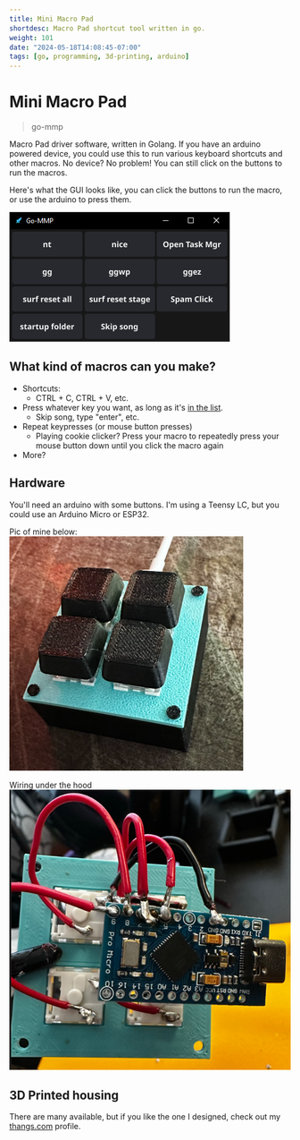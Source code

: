 ```yaml
---
title: Mini Macro Pad
shortdesc: Macro Pad shortcut tool written in go.
weight: 101
date: "2024-05-18T14:08:45-07:00"
tags: [go, programming, 3d-printing, arduino]
---
```


# Mini Macro Pad
> go-mmp

Macro Pad driver software, written in Golang. If you have an arduino powered device, you could use this to run various keyboard shortcuts and other macros. No device? No problem! You can still click on the buttons to run the macros.

Here's what the GUI looks like, you can click the buttons to run the macro, or use the arduino to press them.

![screenshot of gui](https://github.com/ssebs/go-mmp/blob/main/res/GUIScreenshot.png)

## What kind of macros can you make?
- Shortcuts:
  - CTRL + C, CTRL + V, etc.
- Press whatever key you want, as long as it's [in the list](https://github.com/go-vgo/robotgo/blob/master/docs/keys.md#keys).
  - Skip song, type "enter", etc.
- Repeat keypresses (or mouse button presses)
  - Playing cookie clicker? Press your macro to repeatedly press your mouse button down until you click the macro again
- More? 


## Hardware
You'll need an arduino with some buttons. I'm using a Teensy LC, but you could use an Arduino Micro or ESP32.

Pic of mine below:
![Macro Pad](https://github.com/ssebs/go-mmp/blob/main/res/mmpbuilt.png)

Wiring under the hood
![Wiring](https://github.com/ssebs/go-mmp/blob/main/res/mmpwiring.png)

## 3D Printed housing
There are many available, but if you like the one I designed, check out my [thangs.com](https://than.gs/m/710028) profile.

